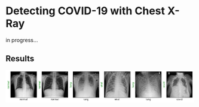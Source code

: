 # Detecting COVID-19 with Chest X-Ray

in progress...


## Results

![alt text](covid_prediction.png)
